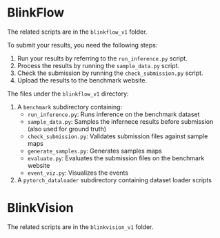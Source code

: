 # BlinkFlow

The related scripts are in the `blinkflow_v1` folder.

To submit your results, you need the following steps:
1. Run your results by referring to the `run_inference.py` script.
2. Process the results by running the `sample_data.py` script.
3. Check the submission by running the `check_submission.py` script.
4. Upload the results to the benchmark website.

The files under the `blinkflow_v1` directory:
1. A `benchmark` subdirectory containing:
   - `run_inference.py`: Runs inference on the benchmark dataset
   - `sample_data.py`: Samples the infernece results before submission (also used for ground truth)
   - `check_submission.py`: Validates submission files against sample maps
   - `generate_samples.py`: Generates samples maps
   - `evaluate.py`: Evaluates the submission files on the benchmark website
   - `event_viz.py`: Visualizes the events
2. A `pytorch_dataloader` subdirectory containing dataset loader scripts

# BlinkVision

The related scripts are in the `blinkvision_v1` folder.